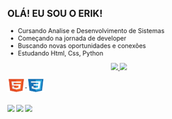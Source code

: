 ## OLÁ! EU SOU O ERIK!

- Cursando Analise e Desenvolvimento de Sistemas
- Começando na jornada de developer
- Buscando novas oportunidades e conexões
- Estudando Html, Css, Python
<div align="center">
  <a href="https://github.com/erikmtlopes">
  <img height="150em" src="https://github-readme-stats.vercel.app/api?username=erikmtlopes&show_icons=true&theme=github_dark&include_all_commits=true&count_private=true"/>
  <img height="150em" src="https://github-readme-stats.vercel.app/api/top-langs/?username=erikmtlopes&layout=compact&langs_count=7&theme=github_dark"/>
</div>
<div style="display: inline_block"><br>
  <img align="center" alt="Erik-HTML" height="30" width="40" src="https://raw.githubusercontent.com/devicons/devicon/master/icons/html5/html5-original.svg">
  <img align="center" alt="Erik-CSS" height="30" width="40" src="https://raw.githubusercontent.com/devicons/devicon/master/icons/css3/css3-original.svg">
</div>

##

<div>
  <a href="https://www.linkedin.com/in/erikmtlopes/" target="_blank"><img src="https://img.shields.io/badge/-LinkedIn-%230077B5?style=for-the-badge&logo=linkedin&logoColor=white" target="_blank"></a> 
  <a href="https://instagram.com/erikmtlopes" target="_blank"><img src="https://img.shields.io/badge/Instagram-E4405F?style=for-the-badge&logo=instagram&logoColor=white"></a>
  <a href = "mailto:erikmtlopes@gmail.com"><img src="https://img.shields.io/badge/Outlook-0078D4?style=for-the-badge&logo=microsoft-outlook&logoColor=white"></a>
</div>

